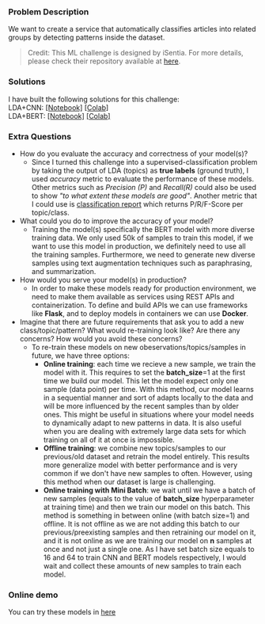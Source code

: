 ### Problem Description
We want to create a service that automatically classifies articles into related groups by detecting patterns inside the dataset.

> Credit: This ML challenge is designed by iSentia. For more details, please check their repository available at [here](https://bitbucket.org/isentia/coding-challenge-ml/src/master/).

### Solutions
I have built the following solutions for this challenge: <br>
LDA+CNN: [[Notebook]](https://github.com/shzamani/Article-Classification/blob/master/cnn_article_classifier.ipynb) [[Colab]](https://colab.research.google.com/drive/1oL-_w1vj9EQy5EjQ7PaygRcbVRu-OwPY?usp=sharing)<br>
LDA+BERT: [[Notebook]](https://github.com/shzamani/Article-Classification/blob/master/bert_article_classifier.ipynb) [[Colab]](https://colab.research.google.com/drive/1YDbJy9uvPFbAnitj7i_CCuFINXg-FPBI?usp=sharing)

### Extra Questions
* How do you evaluate the accuracy and correctness of your model(s)?
  * Since I turned this challenge into a supervised-classification problem by taking the output of LDA (topics) as **true labels** (ground truth), I used _accuracy_ metric to evaluate the performance of these models. Other metrics such as _Precision (P)_ and _Recall(R)_ could also be used to show _"to what extent these models are good"_. Another metric that I could use is [classification report](https://scikit-learn.org/stable/modules/generated/sklearn.metrics.classification_report.html) which returns P/R/F-Score per topic/class.
* What could you do to improve the accuracy of your model?
  * Training the model(s) specifically the BERT model with more diverse training data. We only used 50k of samples to train this model, if we want to use this model in production, we definitely need to use all the training samples. Furthermore, we need to generate new diverse samples using text augmentation techniques such as paraphrasing, and summarization.
* How would you serve your model(s) in production?
  * In order to make these models ready for production environment, we need to make them available as services using REST APIs and containerization. To define and build APIs we can use frameworks like __Flask__, and to deploy models in containers we can use __Docker__.
* Imagine that there are future requirements that ask you to add a new class/topic/pattern? What would re-training look like? Are there any concerns? How would you avoid these concerns?
  * To re-train these models on new obeservations/topics/samples in future, we have three options:
    * __Online training__: each time we recieve a new sample, we train the model with it. This requires to set the __batch_size__=1 at the first time we build our model. This let the model expect only one sample (data point) per time. With this method, our model learns in a sequential manner and sort of adapts locally to the data and will be more influenced by the recent samples than by older ones. This might be useful in situations where your model needs to dynamically adapt to new patterns in data. It is also useful when you are dealing with extremely large data sets for which training on all of it at once is impossible.
    * __Offline training__: we combine new topics/samples to our previous/old dataset and retrain the model entirely. This results more generalize model with better performance and is very common if we don't have new samples to often. However, using this method when our dataset is large is challenging.
    * __Online training with Mini Batch__: we wait until we have a batch of new samples (equals to the value of __batch_size__ hyperparameter at training time) and then we train our model on this batch. This method is something in between online (with batch size=1) and offline. It is not offline as we are not adding this batch to our previous/preexisting samples and then retraining our model on it, and it is not online as we are training our model on __n__ samples at once and not just a single one. As I have set batch size equals to 16 and 64 to train CNN and BERT models respectively, I would wait and collect these amounts of new samples to train each model.

### Online demo
You can try these models in [here](http://drstrange.cse.unsw.edu.au:5002)
